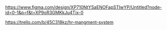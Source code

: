 https://www.figma.com/design/XP710NtYSaENOFapSTIwYP/Untitled?node-id=0-1&p=f&t=XP9oR3GMKkJu4Tix-0


https://trello.com/b/45C318kz/hr-mangment-system
